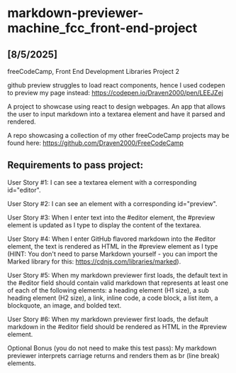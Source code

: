 # markdown-previewer-machine_fcc_front-end-project
[8/5/2025]
---
freeCodeCamp, Front End Development Libraries Project 2

github preview struggles to load react components, hence I used codepen to preview my page instead: 
https://codepen.io/Draven2000/pen/LEEJZej

A project to showcase using react to design webpages. An app that allows the user to input markdown into a textarea element and have it parsed and 
rendered.

A repo showcasing a collection of my other freeCodeCamp projects may be found here: https://github.com/Draven2000/FreeCodeCamp

Requirements to pass project:
---
User Story #1: I can see a textarea element with a corresponding id="editor".

User Story #2: I can see an element with a corresponding id="preview".

User Story #3: When I enter text into the #editor element, the #preview element is updated as I type to display the content of the textarea.

User Story #4: When I enter GitHub flavored markdown into the #editor element, the text is rendered as HTML in the #preview element as I type (HINT: You don't need to parse Markdown yourself - you can import the Marked library for this: https://cdnjs.com/libraries/marked).

User Story #5: When my markdown previewer first loads, the default text in the #editor field should contain valid markdown that represents at least one of each of the following elements: a heading element (H1 size), a sub heading element (H2 size), a link, inline code, a code block, a list item, a blockquote, an image, and bolded text.

User Story #6: When my markdown previewer first loads, the default markdown in the #editor field should be rendered as HTML in the #preview element.

Optional Bonus (you do not need to make this test pass): My markdown previewer interprets carriage returns and renders them as br (line break) elements.
